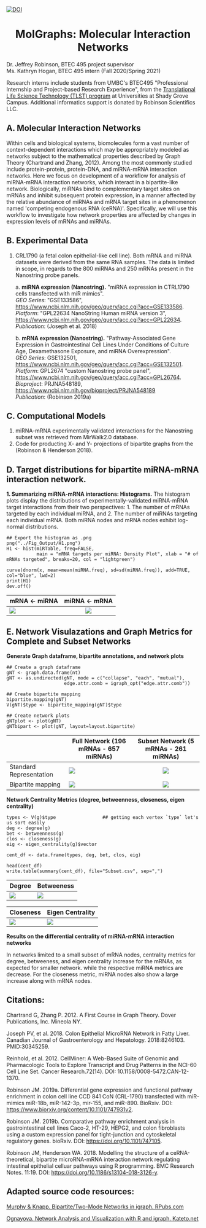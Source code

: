 [![DOI](https://zenodo.org/badge/278665845.svg)](https://zenodo.org/badge/latestdoi/278665845)
<h1 align="center">
MolGraphs: Molecular Interaction Networks </h1>

Dr. Jeffrey Robinson, BTEC 495 project supervisor<br>
Ms. Kathryn Hogan, BTEC 495 intern (Fall 2020/Spring 2021)<br>

Research interns include students from UMBC's BTEC495 "Professional Internship and Project-based Research Experience", from the [Translational Life Science Technology (TLST) program](http://shadygrove.umbc.edu/tlst.php) at Universities at Shady Grove Campus.  Additional informatics support is donated by Robinson Scientifics LLC.

## A. Molecular Interaction Networks 
Within cells and biological systems, biomolecules form a vast number of context-dependent interactions which may be appropriately modeled as networks subject to the mathematical properties described by Graph Theory (Chartrand and Zhang, 2012).  Among the most commonly studied include protein-protein, protein-DNA, and miRNA-mRNA interaction networks.  Here we focus on development of a workflow for analysis of miRNA-mRNA interaction networks, which interact in a bipartite-like network.  Biologically, miRNAs bind to complementary target sites on mRNAs and inhibit subsequent protein expression, in a manner affected by the relative abundance of miRNAs and mRNA target sites in a phenomenon named 'competing endogenous RNA (ceRNA)'.  Specifically, we will use this workflow to investigate how network properties are affected by changes in expression levels of mRNAs and miRNAs.

## B. Experimental Data
1. CRL1790 (a fetal colon epithelial-like cell line).  Both mRNA and miRNA datasets were derived from the same RNA samples.  The data is limited in scope, in regards to the 800 miRNAs and 250 mRNAs present in the Nanostring probe panels.

    a. <b>miRNA expression (Nanostring).</b> "miRNA expression in CTRL1790 cells transfected with miR mimics".<br>
    <em>GEO Series</em>: "GSE133586", https://www.ncbi.nlm.nih.gov/geo/query/acc.cgi?acc=GSE133586. <br>
    <em>Platform</em>: "GPL22634 NanoString Human miRNA version 3", https://www.ncbi.nlm.nih.gov/geo/query/acc.cgi?acc=GPL22634. <br>
    <em>Publication</em>: (Joseph et al. 2018)<br>
    
    b. <b>mRNA expression (Nanostring).</b> "Pathway-Associated Gene Expression in Gastrointestinal Cell Lines Under Conditions of Culture Age, Dexamethasone Exposure, and miRNA Overexpression". <br>
    <em>GEO Series</em>: GSE132501, https://www.ncbi.nlm.nih.gov/geo/query/acc.cgi?acc=GSE132501. <br>
    <em>Platform</em>: GPL2674 "custom Nanostring probe panel", https://www.ncbi.nlm.nih.gov/geo/query/acc.cgi?acc=GPL26764. <br>
    <em>Bioproject</em>: PRJNA548189, https://www.ncbi.nlm.nih.gov/bioproject/PRJNA548189 <br>
    <em>Publication</em>: (Robinson 2019a)<br>

## C. Computational Models
1. miRNA-mRNA experimentally validated interactions for the Nanostring subset was retrieved from MirWalk2.0 database.<br>
2. Code for producting X- and Y- projections of bipartite graphs from the  (Robinson & Henderson 2018). <br> 

## D. Target distributions for bipartite miRNA-mRNA interaction network.
<b>1. Summarizing miRNA-mRNA interactions: Histograms.</b>
The histogram plots display the distributions of experimentally-validated miRNA-mRNA target interactions from their two perspectives:  1. The number of mRNAs targeted by each individual miRNA, and 2. The number of miRNAs targeting each individual mRNA. Both miRNA nodes and mRNA nodes exhibit log-normal distributions. 

```
## Export the histogram as .png
png("../Fig_Output/H1.png")
H1 <- hist(miRTable, freq=FALSE, 
           main = "mRNA targets per miRNA: Density Plot", xlab = "# of mRNAs targeted", breaks=20, col = "lightgreen")

curve(dnorm(x, mean=mean(miRNA.freq), sd=sd(miRNA.freq)), add=TRUE, col="blue", lwd=2)
print(H1)
dev.off()
```
| mRNA <- miRNA        | miRNA <- mRNA           | 
| ------------- |:-------------:| 
| ![](Fig_Output/H1.png)      | ![](Fig_Output/H2.png) | 


## E. Network Visulazations and Graph Metrics for Complete and Subset Networks

<b> Generate Graph dataframe, bipartite annotations, and network plots </b>

```
## Create a graph dataframe
gNT <- graph.data.frame(nt)
gNT <- as.undirected(gNT, mode = c("collapse", "each", "mutual"),
                     edge.attr.comb = igraph_opt("edge.attr.comb"))

## Create bipartite mapping
bipartite.mapping(gNT)
V(gNT)$type <- bipartite_mapping(gNT)$type

## Create network plots
gNTplot <- plot(gNT)
gNTbipart <- plot(gNT, layout=layout.bipartite)

```

| | Full Network (196 mRNAs - 657 miRNAs)       | Subset Network (5 mRNAs - 261 miRNAs)          | 
| ------------- | ------------- |:-------------:| 
|Standard Representation| ![](Fig_Output/gFULLplot.png)      | ![](Fig_Output/gNTplot.png) | 
|Bipartite mapping| ![](Fig_Output/gFULLbipart.png)      | ![](Fig_Output/gNTbipart.png) | 



<b> Network Centrality Metrics (degree, betweenness, closeness, eigen centrality) </b>

```
types <- V(g)$type                 ## getting each vertex `type` let's us sort easily
deg <- degree(g)
bet <- betweenness(g)
clos <- closeness(g)
eig <- eigen_centrality(g)$vector

cent_df <- data.frame(types, deg, bet, clos, eig)

head(cent_df)
write.table(summary(cent_df), file="Subset.csv", sep=",")

```


|  Degree  |  Betweeness  | 
| ------------- | ------------- |
| ![](Fig_Output/degPlot.png)     | ![](Fig_Output/betPlot.png)  |


| Closeness |  Eigen Centrality  |
| ------------- | ------------- |
| ![](Fig_Output/closePlot.png) | ![](Fig_Output/eigPlot.png)  | 


<b> Results on the differential centrality of miRNA-mRNA interaction networks </b>

In networks limited to a small subset of mRNA nodes, centrality metrics for degree, betweeness, and eigen centrality increase for the mRNAs, as expected for smaller network. while the respective miRNA metrics are decrease.  For the closeness metric, miRNA nodes also show a large increase along with mRNA nodes.  


##

<h2 align="left">
Citations:
</h2>

Chartrand G, Zhang P. 2012. A First Course in Graph Theory. Dover Publications, Inc. Mineola NY.

Joseph PV, et al. 2018. Colon Epithelial MicroRNA Network in Fatty Liver. Canadian Journal of Gastroenterology and Hepatology. 2018:8246103. PMID:30345259.

Reinhold, et al. 2012. CellMiner: A Web-Based Suite of Genomic and Pharmacologic Tools to Explore Transcript and Drug Patterns in the NCI-60 Cell Line Set. Cancer Research.72(14). DOI: 10.1158/0008-5472.CAN-12-1370. 

Robinson JM. 2019a. Differential gene expression and functional pathway enrichment in colon cell line CCD 841 CoN (CRL-1790) transfected with miR-mimics miR-18b, miR-142-3p, mir-155, and miR-890.  BioRxiv. DOI: https://www.biorxiv.org/content/10.1101/747931v2.

Robinson JM. 2019b. Comparative pathway enrichment analysis in gastrointestinal cell lines Caco-2, HT-29, HEPG2, and colon fibroblasts using a custom expression panel for tight-junction and cytoskeletal regulatory genes. bioRxiv. DOI: https://doi.org/10.1101/747105. 

Robinson JM, Henderson WA. 2018. Modelling the structure of a ceRNA-theoretical, bipartite microRNA-mRNA interaction network regulating intestinal epithelial celluar pathways using R programming.  BMC Research Notes. 11:19. DOI: https://doi.org/10.1186/s13104-018-3126-y.

<h2 align="left">
Adapted source code resources:
</h2>  

[Murphy & Knapp. Bipartite/Two-Mode Networks in igraph. RPubs.com](https://rpubs.com/pjmurphy/317838)

[Ognayova. Network Analysis and Visualization with R and igraph. Kateto.net](https://kateto.net/netscix2016.html)
